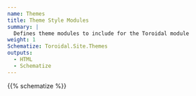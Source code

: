 ```yaml
---
name: Themes
title: Theme Style Modules
summary: |
  Defines theme modules to include for the Toroidal module
weight: 1
Schematize: Toroidal.Site.Themes
outputs:
  - HTML
  - Schematize
---
```


{{% schematize %}}
